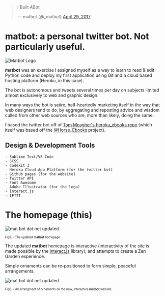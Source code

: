 <blockquote class="twitter-tweet" data-lang="en"><p lang="en" dir="ltr">I Built ABot</p>&mdash; matbot (@_matbot) <a href="https://twitter.com/_matbot/status/858403271345672192">April 29, 2017</a></blockquote>

# matbot: a personal twitter bot. Not particularly useful. #

![Matbot Logo](https://matbot.net/images/icons-512.png "Matbot Logo" )

__matbot__ was an exercise I assigned myself as a way to learn to read & edit Python code and deploy my first application using Git and a cloud based hosting platform (Heroku, in this case).

The bot is autonomous and tweets several times per day on subjects limited almost exclusively to web and graphic design.

In many ways the bot is satire, half-heartedly marketing itself in the way that web designers tend to do; by aggregating and reposting advice and wisdom culled from other web sources who are, more than likely, doing the same.

I based the twitter bot off of [Tom Meagher's heroku_ebooks repo](https://github.com/tommeagher/heroku_ebooks) (which itself was based off the [@Horse_Ebooks](https://www.theatlantic.com/technology/archive/2013/09/-horse-ebooks-is-the-most-successful-piece-of-cyber-fiction-ever/279946/) project). 

## Design & Development Tools

	- Sublime Text/VS Code
	- SCSS
	- Codekit 3
	- Heroku Cloud App Platform (for the twitter bot)
	- Github pages (for the website)
	- Twitter API
	- Font Awesome
	- Adobe Illustrator (for the logo)
	- interact.js
	- IFTTT

# The homepage (this)


![mat bot dot net updated](https://matbot.net/images/mat-bot-home-2.png "mat bot dot net")

<small><small>Fig5. - The updated __matbot__ homepage</small></small>

The updated __matbot__ homepage is interactive (interactivity of the site is made possible by the [interact.js](https://interactjs.io/) library), and attempts to create a Zen Garden experience.

Simple ornaments can be re-positioned to form simple, peaceful arrangements.

![mat bot dot net updated](https://matbot.net/images/mat-bot-home-3.png "mat bot dot net")

<small><small>Fig6. - An arrangment of ornaments on the new, interactive __matbot__ website.</small></small>

